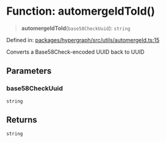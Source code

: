 # Function: automergeIdToId()

> **automergeIdToId**(`base58CheckUuid`): `string`

Defined in: [packages/hypergraph/src/utils/automergeId.ts:15](https://github.com/hashirpm/hypergraph/blob/ab4ea1cdb9430798142e0d735aac9d31c2cf0ae0/packages/hypergraph/src/utils/automergeId.ts#L15)

Converts a Base58Check-encoded UUID back to UUID

## Parameters

### base58CheckUuid

`string`

## Returns

`string`
